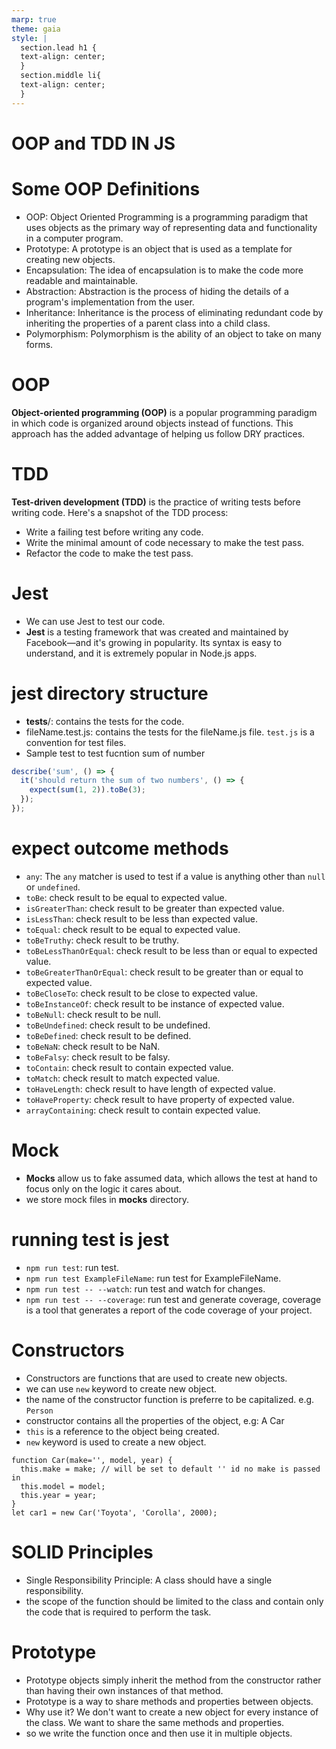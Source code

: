 ```yaml
---
marp: true
theme: gaia
style: |
  section.lead h1 {
  text-align: center;
  }
  section.middle li{
  text-align: center;
  }
---
```

<!-- headingDivider: 2 -->
<!--
theme: gaia
class: lead
-->

# OOP and TDD IN JS

# Some OOP Definitions  
* OOP: Object Oriented Programming is a programming paradigm that uses objects as the primary way of representing data and functionality in a computer program.
* Prototype: A prototype is an object that is used as a template for creating new objects.
* Encapsulation: The idea of encapsulation is to make the code more readable and maintainable.
* Abstraction: Abstraction is the process of hiding the details of a program's implementation from the user.
* Inheritance: Inheritance is the process of eliminating redundant code by inheriting the properties of a parent class into a child class.
* Polymorphism: Polymorphism is the ability of an object to take on many forms.

# OOP
**Object-oriented programming (OOP)** is a popular programming paradigm in which code is organized around objects instead of functions. This approach has the added advantage of helping us follow DRY practices.

# TDD

**Test-driven development (TDD)** is the practice of writing tests before writing code. Here's a snapshot of the TDD process:
* Write a failing test before writing any code.
* Write the minimal amount of code necessary to make the test pass.
* Refactor the code to make the test pass.


# Jest 
* We can use Jest to test our code.
* **Jest** is a testing framework that was created and maintained by Facebook—and it's growing in popularity. Its syntax is easy to understand, and it is extremely popular in Node.js apps.


# jest directory structure 
* __tests__/: contains the tests for the code.
* fileName.test.js: contains the tests for the fileName.js file. `test.js` is a convention for test files.
* Sample test to test fucntion sum of number
```js
describe('sum', () => {
  it('should return the sum of two numbers', () => {
    expect(sum(1, 2)).toBe(3);
  });
});
```

# expect outcome methods 
<style scoped> 
 {font-size : 1.2em;}
</style>
* `any`: The `any` matcher is used to test if a value is anything other than `null` or `undefined`.
* `toBe`: check result to be equal to expected value.
* `isGreaterThan`: check result to be greater than expected value.
* `isLessThan`: check result to be less than expected value.
* `toEqual`: check result to be equal to expected value.
* `toBeTruthy`: check result to be truthy. 
* `toBeLessThanOrEqual`: check result to be less than or equal to expected value.
* `toBeGreaterThanOrEqual`: check result to be greater than or equal to expected value.
* `toBeCloseTo`: check result to be close to expected value.
* `toBeInstanceOf`: check result to be instance of expected value.
* `toBeNull`: check result to be null.
* `toBeUndefined`: check result to be undefined.
* `toBeDefined`: check result to be defined.
* `toBeNaN`: check result to be NaN.
* `toBeFalsy`: check result to be falsy.
* `toContain`: check result to contain expected value.
* `toMatch`: check result to match expected value.
* `toHaveLength`: check result to have length of expected value.
* `toHaveProperty`: check result to have property of expected value.
* `arrayContaining`: check result to contain expected value.

# Mock 
* **Mocks** allow us to fake assumed data, which allows the test at hand to focus only on the logic it cares about. 
* we store mock files in __mocks__ directory.

# running test is jest
* `npm run test`: run test.
* `npm run test ExampleFileName`: run test for ExampleFileName.
* `npm run test -- --watch`: run test and watch for changes.
* `npm run test -- --coverage`: run test and generate coverage, coverage is a tool that generates a report of the code coverage of your project.

# Constructors 
* Constructors are functions that are used to create new objects.
* we can use `new` keyword to create new object.
* the name of the constructor function is preferre to be capitalized. e.g. `Person`
* constructor contains all the properties of the object, e.g: A Car
* `this` is a reference to the object being created.
* `new` keyword is used to create a new object.
```JS
function Car(make='', model, year) {
  this.make = make; // will be set to default '' id no make is passed in
  this.model = model;
  this.year = year;
}
let car1 = new Car('Toyota', 'Corolla', 2000);
```


# SOLID Principles
* Single Responsibility Principle: A class should have a single responsibility.
* the scope of the function should be limited to the class and contain only the code that is required to perform the task.

# Prototype 
* Prototype objects simply inherit the method from the constructor rather than having their own instances of that method.
* Prototype is a way to share methods and properties between objects.
* Why use it? We don't want to create a new object for every instance of the class. We want to share the same methods and properties.
* so we write the function once and then use it in multiple objects.